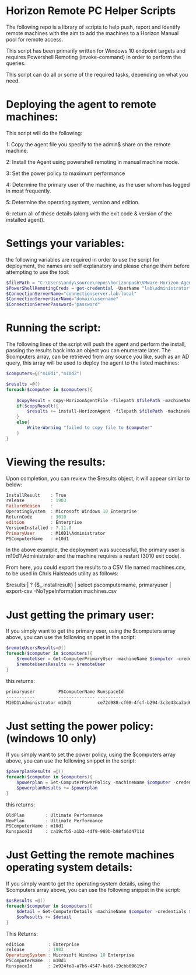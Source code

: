 ﻿# Horizon Remote PC Helper Scripts
 
 The following repo is a library of scripts to help push, report and identify remote machines with the aim to add the machines to a Horizon Manual pool for remote access.
 
 This script has been primarily written for Windows 10 endpoint targets and requires Powershell Remoting (invoke-command) in order to perform the queries.
 
 This script can do all or some of the required tasks, depending on what you need.

# Deploying the agent to remote machines:

This script will do the following:

1: Copy the agent file you specify to the admin$ share on the remote machine.

2: Install the Agent using powershell remoting in manual machine mode.

3: Set the power policy to maximum performance

4: Determine the primary user of the machine, as the user whom has logged in most frequently.

5: Determine the operating system, version and edition.

6: return all of these details (along with the exit code & version of the installed agent).

# Settings your variables:
 
the following variables are required in order to use the script for deployment, the names are self explanatory and please change them before attempting to use the tool:


```powershell
$filePath = "C:\Users\andy\source\repos\horizonpush\VMware-Horizon-Agent-x86_64-7.11.0-15238678.exe"
$PowerShellRemotingCreds = get-credential -UserName "lab\administrator" -Message "Enter psremoting credentials"
$ConnectionServerName="connectionserver.lab.local"
$ConnectionServerUserName="domain\username"
$ConnectionServerPassword="password"
```

# Running the script:

The following lines of the script will push the agent and perform the install, passing the results back into an object you can enumerate later. The $computers array, can be retrieved from any source you like, such as an AD query, this array will be used to deploy the agent to the listed machines:
```PowerShell
$computers=@("m10d1","m10d2")

$results =@()
foreach($computer in $computers){
    
    $copyResult = copy-HorizonAgentFile -filepath $filePath -machineName $computer -Verbose
    if($copyResult){
        $results += install-HorizonAgent -filepath $filePath -machineName $computer -credentials $PowerShellRemotingCreds -ConnectionServerName $ConnectionServerName -ConnectionServerUserName $ConnectionServerUserName -ConnectionServerPassword $ConnectionServerPassword -Verbose
    }
    else{
        Write-Warning "failed to copy file to $computer"
    }
}
```

# Viewing the results:

Upon completion, you can review the $results object, it will appear similar to below:
```PowerShell
InstallResult    : True
release          : 1903
FailureReason    :
OperatingSystem  : Microsoft Windows 10 Enterprise
ReturnCode       : 3010
edition          : Enterprise
VersionInstalled : 7.11.0
PrimaryUser      : M10D1\Administrator
PSComputerName   : m10d1
```

In the above example, the deployment was successful, the primary user is m10d1\Administrator and the machine requires a restart (3010 exit code).

From here, you could export the results to a CSV file named machines.csv, to be used in Chris Halsteads utility as follows:

$results | ? {$_.installresult} | select pscomputername, primaryuser | export-csv -NoTypeInformation machines.csv

# Just getting the primary user:

If you simply want to get the primary user, using the $computers array above, you can use the following snippet in the script:

```powershell
$remoteUsersResults=@()
foreach($computer in $computers){
    $remoteUser = Get-ComputerPrimaryUser -machineName $computer -credentials $PowerShellRemotingCreds
    $remoteUsersResults += $remoteUser
}
```

this returns: 

```powershell
primaryuser         PSComputerName RunspaceId
-----------         -------------- ----------
M10D1\Administrator m10d1          ce72d988-cf08-4fcf-b294-3c3e43ca3ad6
```


# Just setting the power policy: (windows 10 only)

If you simply want to set the power policy, using the $computers array above, you can use the following snippet in the script:

```powershell
$powerplanResults =@()
foreach($computer in $computers){
    $powerplan = Set-ComputerPowerPolicy -machineName $computer -credentials $PowerShellRemotingCreds
    $powerplanResults += $powerplan
}
```

this returns:

```powershell
OldPlan        : Ultimate Performance
NewPlan        : Ultimate Performance
PSComputerName : m10d1
RunspaceId     : ca19cfb5-a1b3-4df9-989b-b98fa6d4711d
```

# Just Getting the remote machines operating system details:

If you simply want to get the operating system details, using the $computers array above, you can use the following snippet in the script:

```powershell
$osResults =@()
foreach($computer in $computers){
    $detail = Get-ComputerDetails -machineName $computer -credentials $PowerShellRemotingCreds
    $osResults += $detail
}
```

This Returns:

```powershell
edition         : Enterprise
release         : 1903
OperatingSystem : Microsoft Windows 10 Enterprise
PSComputerName  : m10d1
RunspaceId      : 2e924fe8-a7b6-4547-ba66-19cbb09619c7
```
